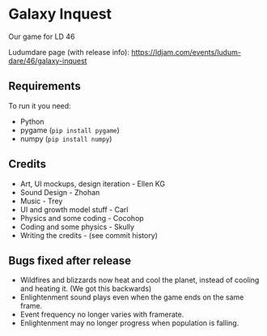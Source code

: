 # Galaxy Inquest

Our game for LD 46

Ludumdare page (with release info): https://ldjam.com/events/ludum-dare/46/galaxy-inquest

## Requirements

To run it you need:
- Python
- pygame (`pip install pygame`)
- numpy (`pip install numpy`)

## Credits

- Art, UI mockups, design iteration - Ellen KG
- Sound Design - Zhohan
- Music - Trey
- UI and growth model stuff - Carl
- Physics and some coding - Cocohop
- Coding and some physics - Skully
- Writing the credits - (see commit history)

## Bugs fixed after release
- Wildfires and blizzards now heat and cool the planet, instead of cooling and heating it. (We got this backwards)
- Enlightenment sound plays even when the game ends on the same frame.
- Event frequency no longer varies with framerate.
- Enlightenment may no longer progress when population is falling.
